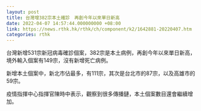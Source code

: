 ```yaml
---
layout: post
title: 台灣增382宗本土確診　再創今年以來單日新高
date: 2022-04-07 14:57:44.000000000 +08:00
link: https://news.rthk.hk/rthk/ch/component/k2/1642881-20220407.htm
categories: rthk
---
```


台灣新增531宗新冠病毒確診個案，382宗是本土病例，再創今年以來單日新高，境外輸入個案有149宗，沒有新增死亡病例。

新增本土個案中，新北市佔最多，有111宗，其次是台北市的87宗，以及高雄市的59宗。

疫情指揮中心指揮官陳時中表示，觀察到很多傳播鏈，本土個案數目還會繼續增加。
